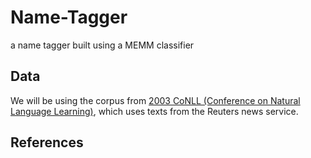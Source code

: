 # Name-Tagger
 a name tagger built using a MEMM classifier

## Data

We will be using the corpus from [2003 CoNLL (Conference on Natural Language Learning)](https://www.aclweb.org/anthology/W03-0419.pdf), which uses texts from the Reuters news service. 

## References

